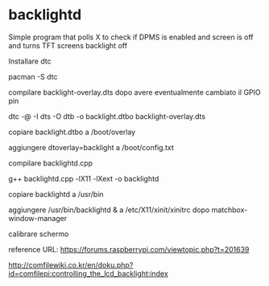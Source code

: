 # backlightd
Simple program that polls X to check if DPMS is enabled and screen is off and turns TFT screens backlight off

Installare dtc

   pacman -S dtc

compilare backlight-overlay.dts dopo avere eventualmente cambiato il GPIO pin

   dtc -@ -I dts -O dtb -o backlight.dtbo backlight-overlay.dts

copiare backlight.dtbo a /boot/overlay

aggiungere dtoverlay=backlight a /boot/config.txt

compilare backlightd.cpp

   g++ backlightd.cpp -lX11 -lXext -o backlightd

copiare backlightd a /usr/bin

aggiungere /usr/bin/backlightd & a /etc/X11/xinit/xinitrc dopo matchbox-window-manager


calibrare schermo

reference URL:
https://forums.raspberrypi.com/viewtopic.php?t=201639

http://comfilewiki.co.kr/en/doku.php?id=comfilepi:controlling_the_lcd_backlight:index
